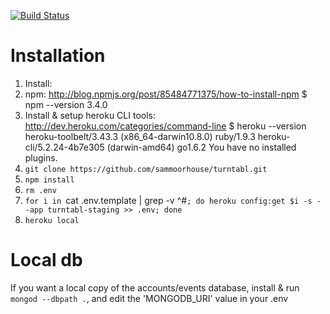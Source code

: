 [![Build Status](https://travis-ci.org/sammoorhouse/turntabl.svg?branch=master)](https://travis-ci.org/sammoorhouse/turntabl)

# Installation

1. Install:
  1.  npm: http://blog.npmjs.org/post/85484771375/how-to-install-npm
    $ npm --version
    3.4.0
  2. Install & setup heroku CLI tools: http://dev.heroku.com/categories/command-line
    $ heroku --version
    heroku-toolbelt/3.43.3 (x86_64-darwin10.8.0) ruby/1.9.3
    heroku-cli/5.2.24-4b7e305 (darwin-amd64) go1.6.2
    You have no installed plugins.
3. `git clone https://github.com/sammoorhouse/turntabl.git`
4. `npm install`
5. `rm .env`
6. `for i in `cat .env.template | grep -v ^#`; do heroku config:get $i -s --app turntabl-staging >> .env; done`
7. `heroku local`

# Local db

If you want a local copy of the accounts/events database, install & run `mongod --dbpath .`, and edit the 'MONGODB_URI' value in your .env

